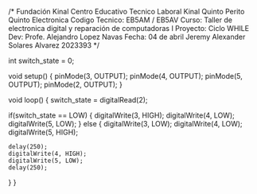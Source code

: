/*
	Fundación Kinal
    Centro Educativo Tecnico Laboral Kinal
    Quinto Perito
    Quinto Electronica
    Codigo Tecnico: EB5AM / EB5AV
    Curso: Taller de electronica digital y reparación de computadoras I
    Proyecto: Ciclo WHILE
    Dev: Profe. Alejandro Lopez Navas
    Fecha: 04 de abril
    Jeremy Alexander Solares Alvarez 2023393
*/

int switch_state = 0;

void setup() {
  pinMode(3, OUTPUT);
  pinMode(4, OUTPUT);
  pinMode(5, OUTPUT);
  pinMode(2, OUTPUT);
}

void loop() {
  switch_state = digitalRead(2);
  
  if(switch_state == LOW)
  {
   digitalWrite(3, HIGH);
   digitalWrite(4, LOW);
   digitalWrite(5, LOW);
  }
  else
  {
    digitalWrite(3, LOW);
    digitalWrite(4, LOW);
    digitalWrite(5, HIGH);
    
    delay(250);
    digitalWrite(4, HIGH);
    digitalWrite(5, LOW);
    delay(250);
  }
}
